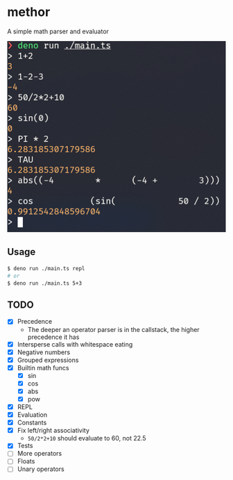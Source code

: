 # methor

A simple math parser and evaluator

![](./demo.png)

## Usage

```bash
$ deno run ./main.ts repl
# or
$ deno run ./main.ts 5+3
```

## TODO

- [x] Precedence
  - The deeper an operator parser is in the callstack, the higher precedence it has
- [x] Intersperse calls with whitespace eating
- [x] Negative numbers
- [x] Grouped expressions
- [x] Builtin math funcs
  - [x] sin
  - [x] cos
  - [x] abs
  - [x] pow
- [x] REPL
- [x] Evaluation
- [x] Constants
- [x] Fix left/right associativity
  - `50/2*2+10` should evaluate to 60, not 22.5
- [x] Tests
- [ ] More operators
- [ ] Floats
- [ ] Unary operators
